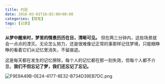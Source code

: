 ```yaml
---
title: 约定
date: 2016-03-01T16:02:00+08:00
categories: [随笔]
tags: [记录]
---
```


**从梦中醒来时，梦里的情景历历在目，清晰可见。** 但在两三分钟内，这些场景就会一点点的湮灭。无论怎么努力，还是很难像记正常的事那样记住梦境，只能眼睁睁的看着它们从记忆里消失，不留痕迹。

这是每天都在发生的记忆擦除，每个人的记忆都在那一刻失效，但每个人都不介意。**我们不但忘记了梦，我们还忘记了忘记。**


![F9E9A49B-0E24-4177-8E32-B734D39EB7DC.png][1]

<!--more-->


  [1]: https://static.marlon.life/2019-05-03-140529.jpg

